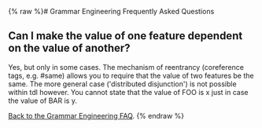 {% raw %}# Grammar Engineering Frequently Asked Questions

## Can I make the value of one feature dependent on the value of another?

Yes, but only in some cases. The mechanism of reentrancy (coreference
tags, e.g. \#same) allows you to require that the value of two features
be the same. The more general case ('distributed disjunction') is not
possible within tdl however. You cannot state that the value of FOO is x
just in case the value of BAR is y.

[Back to the Grammar Engineering FAQ](https://delph-in.github.io/docs/matrix/GrammarEngineeringFAQ).
<update date omitted for speed>{% endraw %}